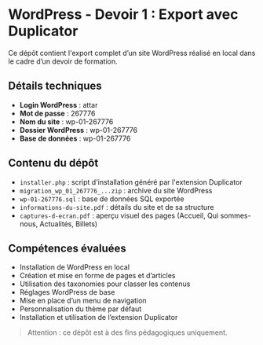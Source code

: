# WordPress - Devoir 1 : Export avec Duplicator

Ce dépôt contient l'export complet d’un site WordPress réalisé en local dans le cadre d’un devoir de formation.

## Détails techniques

- **Login WordPress** : attar
- **Mot de passe** : 267776
- **Nom du site** : wp-01-267776
- **Dossier WordPress** : wp-01-267776
- **Base de données** : wp-01-267776

## Contenu du dépôt

- `installer.php` : script d'installation généré par l'extension Duplicator
- `migration_wp_01_267776_...zip` : archive du site WordPress
- `wp-01-267776.sql` : base de données SQL exportée
- `informations-du-site.pdf` : détails du site et de sa structure
- `captures-d-ecran.pdf` : aperçu visuel des pages (Accueil, Qui sommes-nous, Actualités, Billets)

## Compétences évaluées

- Installation de WordPress en local
- Création et mise en forme de pages et d’articles
- Utilisation des taxonomies pour classer les contenus
- Réglages WordPress de base
- Mise en place d’un menu de navigation
- Personnalisation du thème par défaut
- Installation et utilisation de l’extension Duplicator

> Attention : ce dépôt est à des fins pédagogiques uniquement.
